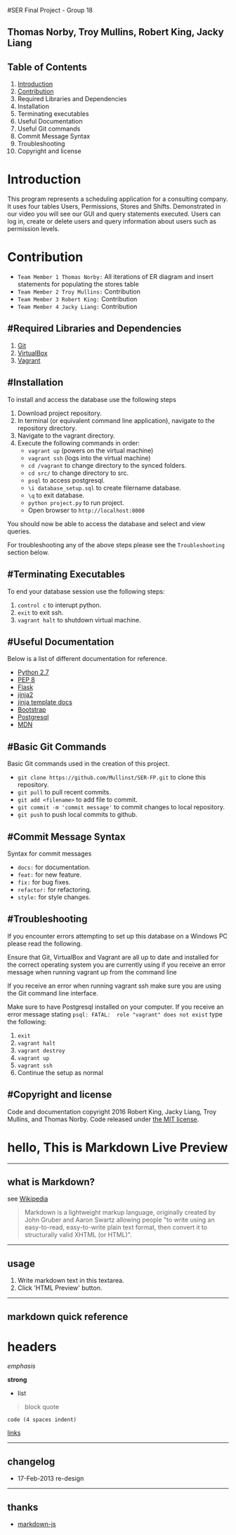 #SER Final Project - Group 18

Thomas Norby, Troy Mullins, Robert King, Jacky Liang
------------------------------------------

Table of Contents
-----------------------------------

1. [Introduction](#Introduction)
2. [Contribution](#Contribution)
3. Required Libraries and Dependencies
4. Installation
5. Terminating executables 
6. Useful Documentation
7. Useful Git commands
8. Commit Message Syntax
9. Troubleshooting
10. Copyright and license


Introduction
====================================

This program represents a scheduling application for a consulting company. It uses four tables Users, Permissions, Stores and Shifts. Demonstrated in our video you will see our GUI and query statements executed. Users can log in, create or delete users and query information about users such as permission levels.


Contribution
======================================

* `Team Member 1 Thomas Norby:` All iterations of ER diagram and insert statements for populating the stores table
* `Team Member 2 Troy Mullins:` Contribution
* `Team Member 3 Robert King:` Contribution
* `Team Member 4 Jacky Liang:` Contribution


#Required Libraries and Dependencies
-----------------------------------

1. [Git](http://git-scm.com/downloads)
2. [VirtualBox](https://www.virtualbox.org/wiki/Downloads)
3. [Vagrant](https://www.vagrantup.com)


#Installation
------------------

To install and access the database use the following steps

1. Download project repository.
2. In terminal (or equivalent command line application), navigate to the repository directory.
3. Navigate to the vagrant directory.
4. Execute the following commands in order:
	* `vagrant up` (powers on the virtual machine)
	* `vagrant ssh` (logs into the virtual machine)
	* `cd /vagrant` to change directory to the synced folders.
	* `cd src/` to change directory to src.
	* `psql` to access postgresql.
	* `\i database_setup.sql` to create filername database.
	* `\q` to exit database.
	* `python project.py` to run project.
	* Open browser to `http://localhost:8000`

You should now be able to access the database and select and view queries.

For troubleshooting any of the above steps please see the `Troubleshooting` section below.


#Terminating Executables 
--------------------

To end your database session use the following steps:

1. `control c` to interupt python.
2. `exit` to exit ssh.
3. `vagrant halt` to shutdown virtual machine. 


#Useful Documentation
---------------------

Below is a list of different documentation for reference.

* [Python 2.7](https://www.python.org/download/releases/2.7/)
* [PEP 8](https://www.python.org/dev/peps/pep-0008/)
* [Flask](http://flask.pocoo.org/docs/0.10/quickstart/)
* [jinja2](http://jinja.pocoo.org/docs/dev/)
* [jinja template docs](http://jinja.pocoo.org/docs/dev/templates/)
* [Bootstrap](http://getbootstrap.com/)
* [Postgresql](http://www.postgresql.org/docs/9.3/static/index.html)
* [MDN](https://developer.mozilla.org/en-US/)


#Basic Git Commands
--------------------

Basic Git commands used in the creation of this project.

* `git clone https://github.com/Mullinst/SER-FP.git` to clone this repository.
* `git pull` to pull recent commits.
* `git add <filename>` to add file to commit.
* `git commit -m 'commit message'` to commit changes to local repository.
* `git push` to push local commits to github.


#Commit Message Syntax
---------------------

Syntax for commit messages

* `docs:` for documentation.
* `feat:` for new feature.
* `fix:` for bug fixes.
* `refactor:` for refactoring.
* `style:` for style changes.


#Troubleshooting
---------------------

If you encounter errors attempting to set up this database on a Windows PC please read the following.

Ensure that Git, VirtualBox and Vagrant are all up to date and installed for the correct operating system you are currently using if you receive an error message when running vagrant up from the command line

If you receive an error when running vagrant ssh make sure you are using the Git command line interface.

Make sure to have Postgresql installed on your computer. If you receive an error message stating `psql: FATAL:  role "vagrant" does not exist` type the following:

1. `exit`
2. `vagrant halt`
3. `vagrant destroy`
4. `vagrant up`
5. `vagrant ssh`
6. Continue the setup as normal

#Copyright and license
---------------------

Code and documentation copyright 2016 Robert King, Jacky Liang, Troy Mullins, and Thomas Norby. Code released under [the MIT license](https://github.com/Mullinst/SER-FP/blob/master/LICENSE).













# hello, This is Markdown Live Preview

----
## what is Markdown?
see [Wikipedia](http://en.wikipedia.org/wiki/Markdown)

> Markdown is a lightweight markup language, originally created by John Gruber and Aaron Swartz allowing people "to write using an easy-to-read, easy-to-write plain text format, then convert it to structurally valid XHTML (or HTML)".

----
## usage
1. Write markdown text in this textarea.
2. Click 'HTML Preview' button.

----
## markdown quick reference
# headers

*emphasis*

**strong**

* list

>block quote

    code (4 spaces indent)
[links](http://wikipedia.org)

----
## changelog
* 17-Feb-2013 re-design

----
## thanks
* [markdown-js](https://github.com/evilstreak/markdown-js)
